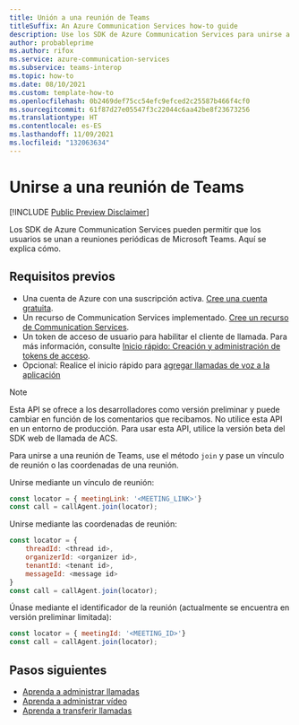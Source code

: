 ```yaml
---
title: Unión a una reunión de Teams
titleSuffix: An Azure Communication Services how-to guide
description: Use los SDK de Azure Communication Services para unirse a una reunión de Teams.
author: probableprime
ms.author: rifox
ms.service: azure-communication-services
ms.subservice: teams-interop
ms.topic: how-to
ms.date: 08/10/2021
ms.custom: template-how-to
ms.openlocfilehash: 0b2469def75cc54efc9efced2c25587b466f4cf0
ms.sourcegitcommit: 61f87d27e05547f3c22044c6aa42be8f23673256
ms.translationtype: HT
ms.contentlocale: es-ES
ms.lasthandoff: 11/09/2021
ms.locfileid: "132063634"
---
```

# <a name="join-a-teams-meeting"></a>Unirse a una reunión de Teams

[!INCLUDE [Public Preview Disclaimer](../../includes/public-preview-include-document.md)]

Los SDK de Azure Communication Services pueden permitir que los usuarios se unan a reuniones periódicas de Microsoft Teams. Aquí se explica cómo.

## <a name="prerequisites"></a>Requisitos previos

- Una cuenta de Azure con una suscripción activa. [Cree una cuenta gratuita](https://azure.microsoft.com/free/?WT.mc_id=A261C142F). 
- Un recurso de Communication Services implementado. [Cree un recurso de Communication Services](../../quickstarts/create-communication-resource.md).
- Un token de acceso de usuario para habilitar el cliente de llamada. Para más información, consulte [Inicio rápido: Creación y administración de tokens de acceso](../../quickstarts/access-tokens.md).
- Opcional: Realice el inicio rápido para [agregar llamadas de voz a la aplicación](../../quickstarts/voice-video-calling/getting-started-with-calling.md)

> [!NOTE]
> Esta API se ofrece a los desarrolladores como versión preliminar y puede cambiar en función de los comentarios que recibamos. No utilice esta API en un entorno de producción. Para usar esta API, utilice la versión beta del SDK web de llamada de ACS.

Para unirse a una reunión de Teams, use el método `join` y pase un vínculo de reunión o las coordenadas de una reunión.

Unirse mediante un vínculo de reunión:

```js
const locator = { meetingLink: '<MEETING_LINK>'}
const call = callAgent.join(locator);
```

Unirse mediante las coordenadas de reunión:

```js
const locator = {
    threadId: <thread id>,
    organizerId: <organizer id>,
    tenantId: <tenant id>,
    messageId: <message id>
}
const call = callAgent.join(locator);
```

Únase mediante el identificador de la reunión (actualmente se encuentra en versión preliminar limitada):

```js
const locator = { meetingId: '<MEETING_ID>'}
const call = callAgent.join(locator);
```

## <a name="next-steps"></a>Pasos siguientes
- [Aprenda a administrar llamadas](./manage-calls.md)
- [Aprenda a administrar vídeo](./manage-video.md)
- [Aprenda a transferir llamadas](./transfer-calls.md)
